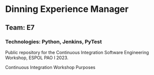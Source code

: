 # Dinning Experience Manager

## Team: E7 

### Technologies: Python, Jenkins, PyTest

Public repository for the Continuous Integration Software Engineering Workshop, ESPOL PAO I 2023.

Continuous Integration Workshop Purposes
